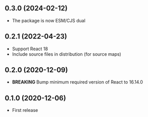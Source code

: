 ## 0.3.0 (2024-02-12)

- The package is now ESM/CJS dual

## 0.2.1 (2022-04-23)

- Support React 18
- Include source files in distribution (for source maps)

## 0.2.0 (2020-12-09)

- **BREAKING** Bump minimum required version of React to 16.14.0

## 0.1.0 (2020-12-06)

- First release
